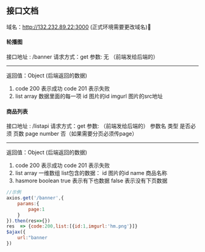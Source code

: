 ## 接口文档
域名：http://132.232.89.22:3000 (正式环境需要更改域名) 
#### 轮播图
接口地址 : /banner
请求方式：get 
参数: 无   （前端发给后端的）

------  
返回值：Object (后端返回的数据)
1. code 200 表示成功
   code 201 表示失败
2. list array 
数据里面的每一项
id      图片的id 
imgurl  图片的src地址
#### 商品列表 
接口地址 : /listapi
请求方式：get 
参数:    （前端发给后端的）
 参数名     类型       是否必须
页数 page   number     否（如果需要分页必须传page）

------  
返回值：Object (后端返回的数据)
1. code 200 表示成功
   code 201 表示失败
2. list array 一维数组 
list包含的数据： 
id      图片的id
name    商品名称 
3. hasmore  boolean 
true   表示有下也数据
false 表示没有下页数据



```js 
//示例 
axios.get('/banner',{
	params:{
		page:1 
	}
}).then(res=>{})
res  => {code:200,list:[{id:1,imgurl:'hm.png'}]}
$ajax({
  	url:"banner  
})
```
 


